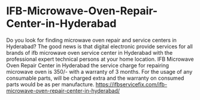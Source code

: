 # IFB-Microwave-Oven-Repair-Center-in-Hyderabad
 Do you look for finding microwave oven repair and service centers in Hyderabad? The good news is that digital electronic provide services for all brands of ifb microwave oven service center in Hyderabad with the professional expert technical persons at your home location. IFB Microwave Oven Repair Center in Hyderabad the service charge for repairing microwave oven is 350/- with a warranty of 3 months. For the usage of any consumable parts, will be charged extra and the warranty on consumed parts would be as per manufacture. https://ifbservicefix.com/ifb-microwave-oven-repair-center-in-hyderabad/

